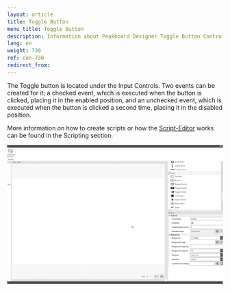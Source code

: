 ```yaml
---
layout: article
title: Toggle Button
menu_title: Toggle Button
description: Information about Peakboard Designer Toggle Button Control.
lang: en
weight: 730
ref: con-730
redirect_from:
---
```


The Toggle button is located under the Input Controls. 
Two events can be created for it; a checked event, which is executed when the button is clicked, placing it in the enabled position, and an unchecked event, which is executed when the button is clicked a second time, placing it in the disabled position.

More information on how to create scripts or how the [Script-Editor](/scripting/en-script-editor.html) works can be found in the Scripting section.

![image_1](/assets/images/Controls/Toggle-Button/togglebutton01.gif)
